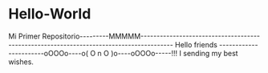 Hello-World
===========

Mi Primer Repositorio---------MMMMM----------------------------------------------------------------------------------------
Hello friends -----------------------oOOOo----o( O n O )o----oOOOo-----!!! I sending my best wishes.                             

